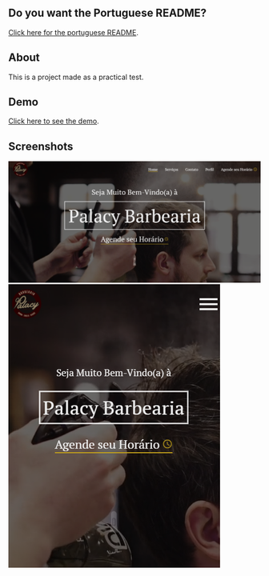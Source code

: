 ## Do you want the Portuguese README?
[Click here for the portuguese README](https://github.com/PatrickPontes44/barbearia-landingpage/blob/master/README-pt-br.md).

## About
This is a project made as a practical test.

## Demo
[Click here to see the demo](https://patrickpontes44.github.io/barbearia-landingpage/).

## Screenshots
![Image of screenshot](https://github.com/PatrickPontes44/barbearia-landingpage/blob/master/images/screenshot.PNG)
![Image of mobile screenshot](https://github.com/PatrickPontes44/barbearia-landingpage/blob/master/images/mobile-screenshot.PNG)